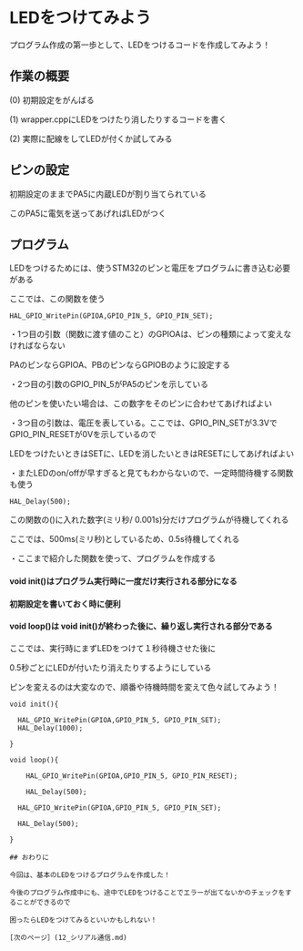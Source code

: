 # LEDをつけてみよう

プログラム作成の第一歩として、LEDをつけるコードを作成してみよう！

## 作業の概要

(0) 初期設定をがんばる

(1) wrapper.cppにLEDをつけたり消したりするコードを書く

(2) 実際に配線をしてLEDが付くか試してみる

## ピンの設定

初期設定のままでPA5に内蔵LEDが割り当てられている

このPA5に電気を送ってあげればLEDがつく

## プログラム

LEDをつけるためには、使うSTM32のピンと電圧をプログラムに書き込む必要がある

ここでは、この関数を使う

```
HAL_GPIO_WritePin(GPIOA,GPIO_PIN_5, GPIO_PIN_SET);
```

・1つ目の引数（関数に渡す値のこと）のGPIOAは、ピンの種類によって変えなければならない

PAのピンならGPIOA、PBのピンならGPIOBのように設定する

・2つ目の引数のGPIO_PIN_5がPA5のピンを示している

他のピンを使いたい場合は、この数字をそのピンに合わせてあげればよい

・3つ目の引数は、電圧を表している。ここでは、GPIO_PIN_SETが3.3VでGPIO_PIN_RESETが0Vを示しているので

LEDをつけたいときはSETに、LEDを消したいときはRESETにしてあげればよい

・またLEDのon/offが早すぎると見てもわからないので、一定時間待機する関数も使う

```
HAL_Delay(500);
```
この関数の()に入れた数字(ミリ秒/ 0.001s)分だけプログラムが待機してくれる

ここでは、500ms(ミリ秒)としているため、0.5s待機してくれる

・ここまで紹介した関数を使って、プログラムを作成する

#### void init()はプログラム実行時に一度だけ実行される部分になる

#### 初期設定を書いておく時に便利

#### void loop()は void init()が終わった後に、繰り返し実行される部分である

ここでは、実行時にまずLEDをつけて１秒待機させた後に

0.5秒ごとにLEDが付いたり消えたりするようにしている

ピンを変えるのは大変なので、順番や待機時間を変えて色々試してみよう！

```
void init(){

  HAL_GPIO_WritePin(GPIOA,GPIO_PIN_5, GPIO_PIN_SET);
  HAL_Delay(1000);

}

void loop(){

	HAL_GPIO_WritePin(GPIOA,GPIO_PIN_5, GPIO_PIN_RESET);

	HAL_Delay(500);

  HAL_GPIO_WritePin(GPIOA,GPIO_PIN_5, GPIO_PIN_SET);

  HAL_Delay(500);

}

## おわりに

今回は、基本のLEDをつけるプログラムを作成した！

今後のプログラム作成中にも、途中でLEDをつけることでエラーが出てないかのチェックをすることができるので

困ったらLEDをつけてみるといいかもしれない！

[次のページ］(12_シリアル通信.md)

